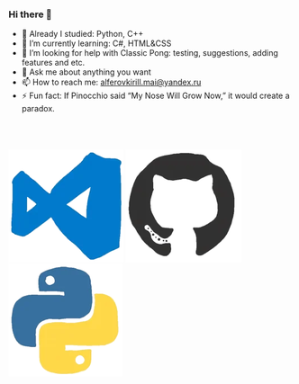 ### Hi there 👋

- 💠 Already I studied: Python, C++
- 📗  I’m currently learning: C#, HTML&CSS
- 🤔 I’m looking for help with Classic Pong: testing, suggestions, adding features and etc.
- 💬 Ask me about anything you want
- 📫 How to reach me: alferovkirill.mai@yandex.ru
- ⚡ Fun fact: If Pinocchio said “My Nose Will Grow Now,” it would create a paradox.
<br><br><br><br>

![image](https://raw.githubusercontent.com/AlferovKirill/AlferovKirill/main/GIFs/A2.webp)
![image](https://raw.githubusercontent.com/AlferovKirill/AlferovKirill/main/GIFs/A1.webp)
![image](https://raw.githubusercontent.com/AlferovKirill/AlferovKirill/main/GIFs/A3.webp)
